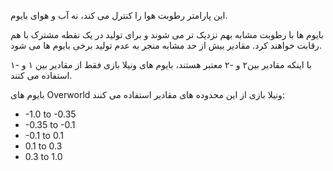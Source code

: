 این پارامتر رطوبت هوا را کنترل می کند، نه آب و هوای بایوم.

بایوم ها با رطوبت مشابه بهم نزدیک تر می شوند و برای تولید در یک نقطه مشترک با هم رقابت خواهند کرد. مقادیر بیش از حد مشابه منجر به عدم تولید برخی بایوم ها می شود.

با اینکه مقادیر بین۲ و -۲ معتبر هستند، بایوم های ونیلا بازی فقط از مقادیر بین ۱ و -۱ استفاده می کنند.

بایوم های Overworld ونیلا بازی از این محدوده های مقادیر استفاده می کنند:

* -1.0 to -0.35
* -0.35 to -0.1
* -0.1 to 0.1
* 0.1 to 0.3
* 0.3 to 1.0